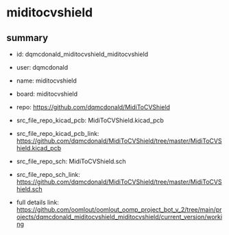 # miditocvshield
 
## summary 
* id: dqmcdonald_miditocvshield_miditocvshield
* user: dqmcdonald
* name: miditocvshield
* board: miditocvshield
* repo: https://github.com/dqmcdonald/MidiToCVShield
* src_file_repo_kicad_pcb: MidiToCVShield.kicad_pcb
* src_file_repo_kicad_pcb_link: https://github.com/dqmcdonald/MidiToCVShield/tree/master/MidiToCVShield.kicad_pcb


* src_file_repo_sch: MidiToCVShield.sch
* src_file_repo_sch_link: https://github.com/dqmcdonald/MidiToCVShield/tree/master/MidiToCVShield.sch
* full details link: https://github.com/oomlout/oomlout_oomp_project_bot_v_2/tree/main/projects/dqmcdonald_miditocvshield_miditocvshield/current_version/working  






